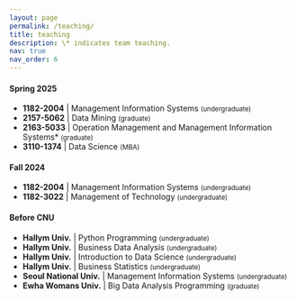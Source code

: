 ```yaml
---
layout: page
permalink: /teaching/
title: teaching
description: \* indicates team teaching.
nav: true
nav_order: 6
---
```


<h4>Spring 2025</h4>

<ul>
  <li><strong>1182-2004</strong> | Management Information Systems <small>(undergraduate)</small></li>
  <li><strong>2157-5062</strong> | Data Mining <small>(graduate)</small></li>
  <li><strong>2163-5033</strong> | Operation Management and Management Information Systems* <small>(graduate)</small></li>
  <li><strong>3110-1374</strong> | Data Science <small>(MBA)</small></li>
</ul>


<h4>Fall 2024</h4>

<ul>
  <li><strong>1182-2004</strong> | Management Information Systems <small>(undergraduate)</small></li>
  <li><strong>1182-3022</strong> | Management of Technology <small>(undergraduate)</small></li>
</ul>


<h4>Before CNU</h4>

<ul>
  <li><strong>Hallym Univ.</strong> | Python Programming <small>(undergraduate)</small></li>
  <li><strong>Hallym Univ.</strong> | Business Data Analysis <small>(undergraduate)</small></li>
  <li><strong>Hallym Univ.</strong> | Introduction to Data Science <small>(undergraduate)</small></li>
  <li><strong>Hallym Univ.</strong> | Business Statistics <small>(undergraduate)</small></li>
  <li><strong>Seoul National Univ.</strong> | Management Information Systems <small>(undergraduate)</small></li>
  <li><strong>Ewha Womans Univ.</strong> | Big Data Analysis Programming <small>(graduate)</small></li>
</ul>
